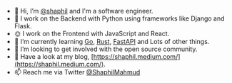 - 👋 Hi, I’m [@shaphil](https://github.com/Shaphil) and I'm a software engineer.
- 🌟 I work on the Backend with Python using frameworks like Django and Flask.
- 🌞 I work on the Frontend with JavaScript and React.
- 🌱 I’m currently learning [Go](https://golang.org/), [Rust](https://www.rust-lang.org/), [FastAPI](https://fastapi.tiangolo.com/) and Lots of other things.
- 💞️ I’m looking to get involved with the open source community.
- 📝 Have a look at my blog, [https://shaphil.medium.com/](https://shaphil.medium.com/).
- 📫 Reach me via Twitter [@ShaphilMahmud](https://twitter.com/ShaphilMahmud)

<!---
shaphil/shaphil is a ✨ special ✨ repository because its `README.md` (this file) appears on your GitHub profile.
You can click the Preview link to take a look at your changes.
--->
